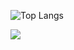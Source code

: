  ![Top Langs](https://github-readme-stats.vercel.app/api/top-langs/?username=anuraghazra&size_weight=0.5&count_weight=0.5)
 
<div> 
 
  <a href="https://www.linkedin.com/in/luis-roberto-soares-040336253/" target="_blank"><img src="https://img.shields.io/badge/-LinkedIn-%230077B5?style=for-the-badge&logo=linkedin&logoColor=white" target="_blank"></a> 
  
</div>
